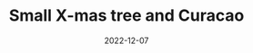 ---
title: Small X-mas tree and Curacao
subtitle: 
layout: default
modal-id: 2
date: 2022-12-07
img: video
# img: startup-framework.png
vid: IMG_4906.MP4
thumbnail: xmas-thumbnail.png
alt: image-alt
price: Between NAf 55 and NAf 500 depending on size and design
# project-date: April 2014
# client: Start Bootstrap
# category: Web Development
size: Small
description: Embrace the Festive Spirit. A Miniature Christmas Tree Engraved with Love and Care on a Delicate Gourd Surface, Perfect for Adding a Touch of Holiday Cheer to Your Decor.
tags: lamp
---